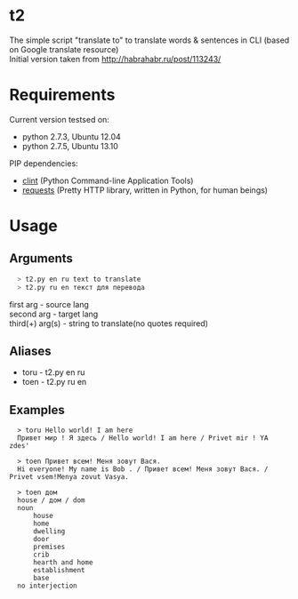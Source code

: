 t2
==

The simple script "translate to" to translate words &amp; sentences in CLI (based on Google translate resource)<br>
Initial version taken from http://habrahabr.ru/post/113243/

Requirements
====
Current version testsed on:
* python 2.7.3, Ubuntu 12.04
* python 2.7.5, Ubuntu 13.10

PIP dependencies:
* [clint](https://github.com/kennethreitz/clint) (Python Command-line Application Tools)
* [requests](http://docs.python-requests.org/en/latest/) (Pretty HTTP library, written in Python, for human beings)

Usage
====
Arguments
---
```bash
  > t2.py en ru text to translate
  > t2.py ru en текст для перевода
```
first arg       - source lang<br>
second arg      - target lang<br>
third(+) arg(s) - string to translate(no quotes required)<br>

Aliases
---
* toru - t2.py en ru
* toen - t2.py ru en

Examples
---
```shell
  > toru Hello world! I am here
  Привет мир ! Я здесь / Hello world! I am here / Privet mir ! YA zdes'

  > toen Привет всем! Меня зовут Вася.
  Hi everyone! My name is Bob . / Привет всем! Меня зовут Вася. / Privet vsem!Menya zovut Vasya.
  
  > toen дом
  house / дом / dom
  noun
	  house
	  home
	  dwelling
	  door
	  premises
	  crib
	  hearth and home
	  establishment
	  base
  no interjection
```
